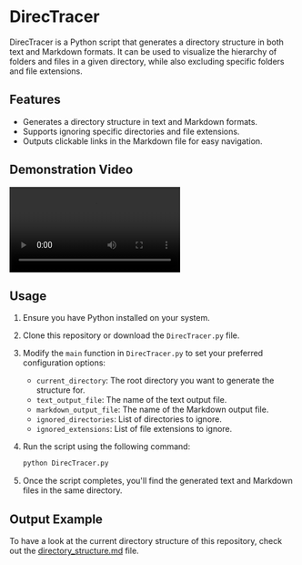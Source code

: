 # DirecTracer

DirecTracer is a Python script that generates a directory structure in both text and Markdown formats. It can be used to visualize the hierarchy of folders and files in a given directory, while also excluding specific folders and file extensions.

## Features

- Generates a directory structure in text and Markdown formats.
- Supports ignoring specific directories and file extensions.
- Outputs clickable links in the Markdown file for easy navigation.

## Demonstration Video

<video controls>
  <source src="./Demo_Video.mp4" type="video/mp4">
  Your browser does not support the video tag.
</video>

## Usage

1. Ensure you have Python installed on your system.

2. Clone this repository or download the `DirecTracer.py` file.

3. Modify the `main` function in `DirecTracer.py` to set your preferred configuration options:

   - `current_directory`: The root directory you want to generate the structure for.
   - `text_output_file`: The name of the text output file.
   - `markdown_output_file`: The name of the Markdown output file.
   - `ignored_directories`: List of directories to ignore.
   - `ignored_extensions`: List of file extensions to ignore.

4. Run the script using the following command:

   ```bash
   python DirecTracer.py
   ```

5. Once the script completes, you'll find the generated text and Markdown files in the same directory.

## Output Example

To have a look at the current directory structure of this repository, check out the [directory_structure.md](./directory_structure.md) file.
